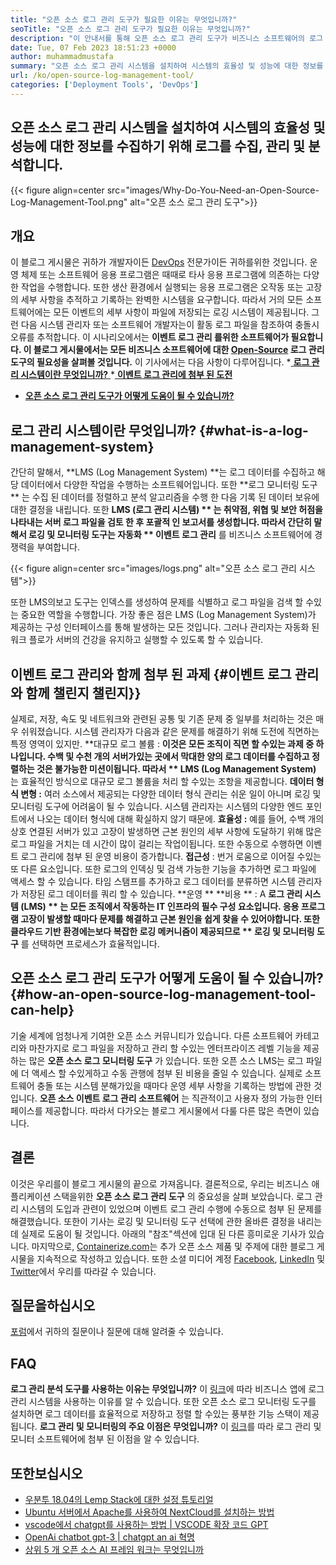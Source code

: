 ```yaml
---
title: "오픈 소스 로그 관리 도구가 필요한 이유는 무엇입니까?" 
seoTitle: "오픈 소스 로그 관리 도구가 필요한 이유는 무엇입니까?" 
description: "이 안내서를 통해 오픈 소스 로그 관리 도구가 비즈니스 소프트웨어의 로그 수집 및 관리에 도움이되는 방법을 알아보십시오." 
date: Tue, 07 Feb 2023 18:51:23 +0000
author: muhammadmustafa
summary: "오픈 소스 로그 관리 시스템을 설치하여 시스템의 효율성 및 성능에 대한 정보를 수집하기 위해 로그를 수집, 관리 및 분석하십시오." 
url: /ko/open-source-log-management-tool/
categories: ['Deployment Tools', 'DevOps']
---
```


## 오픈 소스 로그 관리 시스템을 설치하여 시스템의 효율성 및 성능에 대한 정보를 수집하기 위해 로그를 수집, 관리 및 분석합니다.

{{< figure align=center src="images/Why-Do-You-Need-an-Open-Source-Log-Management-Tool.png" alt="오픈 소스 로그 관리 도구">}}


## 개요
이 블로그 게시물은 귀하가 개발자이든 [DevOps][1] 전문가이든 귀하를위한 것입니다. 운영 체제 또는 소프트웨어 응용 프로그램은 때때로 타사 응용 프로그램에 의존하는 다양한 작업을 수행합니다. 또한 생산 환경에서 실행되는 응용 프로그램은 오작동 또는 고장의 세부 사항을 추적하고 기록하는 완벽한 시스템을 요구합니다. 따라서 거의 모든 소프트웨어에는 모든 이벤트의 세부 사항이 파일에 저장되는 로깅 시스템이 제공됩니다. 그런 다음 시스템 관리자 또는 소프트웨어 개발자는이 활동 로그 파일을 참조하여 충돌시 오류를 추적합니다. 이 시나리오에서는 **이벤트 로그 관리 **를위한 소프트웨어가 필요합니다. 이 블로그 게시물에서는 모든 비즈니스 소프트웨어에 대한 [Open-Source][2]**  로그 관리 도구의 필요성을 살펴볼 것입니다.**
이 기사에서는 다음 사항이 다루어집니다.
  *[ **로그 관리 시스템이란 무엇입니까?** ][3]
  *[ **이벤트 로그 관리에 첨부 된 도전** ][4]
  * **[오픈 소스 로그 관리 도구가 어떻게 도움이 될 수 있습니까?][5]**

## 로그 관리 시스템이란 무엇입니까?   {#what-is-a-log-management-system}
간단히 말해서, **LMS (Log Management System) **는 로그 데이터를 수집하고 해당 데이터에서 다양한 작업을 수행하는 소프트웨어입니다. 또한  **로그 모니터링 도구 ** 는 수집 된 데이터를 정렬하고 분석 알고리즘을 수행 한 다음 기록 된 데이터 보유에 대한 결정을 내립니다. 또한  **LMS (로그 관리 시스템) ** 는 취약점, 위협 및 보안 허점을 나타내는 서버 로그 파일을 검토 한 후 포괄적 인 보고서를 생성합니다. 따라서 간단히 말해서 로깅 및 모니터링 도구는 자동화 ** 이벤트 로그 관리** 를 비즈니스 소프트웨어에 경쟁력을 부여합니다.

{{< figure align=center src="images/logs.png" alt="오픈 소스 로그 관리 시스템">}}

또한 LMS의보고 도구는 인덱스를 생성하여 문제를 식별하고 로그 파일을 검색 할 수있는 중요한 역할을 수행합니다. 가장 좋은 점은 LMS (Log Management System)가 제공하는 구성 인터페이스를 통해 발생하는 모든 것입니다. 그러나 관리자는 자동화 된 워크 플로가 서버의 건강을 유지하고 실행할 수 있도록 할 수 있습니다.

## 이벤트 로그 관리와 함께 첨부 된 과제   {#이벤트 로그 관리와 함께 챌린지 챌린지}}
실제로, 저장, 속도 및 네트워크와 관련된 공통 및 기존 문제 중 일부를 처리하는 것은 매우 쉬워졌습니다. 시스템 관리자가 다음과 같은 문제를 해결하기 위해 도전에 직면하는 특정 영역이 있지만.
**대규모 로그 볼륨 : **이것은 모든 조직이 직면 할 수있는 과제 중 하나입니다. 수백 및 수천 개의 서버가있는 곳에서 막대한 양의 로그 데이터를 수집하고 정렬하는 것은 불가능한 미션이됩니다. 따라서 ** LMS (Log Management System)** 는 효율적인 방식으로 대규모 로그 볼륨을 처리 할 수있는 조항을 제공합니다.
**데이터 형식 변형 :** 여러 소스에서 제공되는 다양한 데이터 형식 관리는 쉬운 일이 아니며 로깅 및 모니터링 도구에 어려움이 될 수 있습니다. 시스템 관리자는 시스템의 다양한 엔드 포인트에서 나오는 데이터 형식에 대해 확실하지 않기 때문에.
**효율성 :** 예를 들어, 수백 개의 상호 연결된 서버가 있고 고장이 발생하면 근본 원인의 세부 사항에 도달하기 위해 많은 로그 파일을 거치는 데 시간이 많이 걸리는 작업이됩니다. 또한 수동으로 수행하면 이벤트 로그 관리에 첨부 된 운영 비용이 증가합니다.
**접근성** : 번거 로움으로 이어질 수있는 또 다른 요소입니다. 또한 로그의 인덱싱 및 검색 가능한 기능을 추가하면 로그 파일에 액세스 할 수 있습니다. 타임 스탬프를 추가하고 로그 데이터를 분류하면 시스템 관리자가 저장된 로그 데이터를 쿼리 할 수 ​​있습니다.
**운영 ** **비용 **  : A  **로그 관리 시스템 (LMS) ** 는 모든 조직에서 작동하는 IT 인프라의 필수 구성 요소입니다. 응용 프로그램 고장이 발생할 때마다 문제를 해결하고 근본 원인을 쉽게 찾을 수 있어야합니다. 또한 클라우드 기반 환경에는보다 복잡한 로깅 메커니즘이 제공되므로 ** 로깅 및 모니터링 도구** 를 선택하면 프로세스가 효율적입니다.

## 오픈 소스 로그 관리 도구가 어떻게 도움이 될 수 있습니까?   {#how-an-open-source-log-management-tool-can-help}
기술 세계에 엄청나게 기여한 오픈 소스 커뮤니티가 있습니다. 다른 소프트웨어 카테고리와 마찬가지로 로그 파일을 저장하고 관리 할 수있는 엔터프라이즈 레벨 기능을 제공하는 많은  **오픈 소스 로그 모니터링 도구** 가 있습니다. 또한 오픈 소스 LMS는 로그 파일에 더 액세스 할 수있게하고 수동 관행에 첨부 된 비용을 줄일 수 있습니다.
실제로 소프트웨어 충돌 또는 시스템 분해가있을 때마다 운영 세부 사항을 기록하는 방법에 관한 것입니다.  **오픈 소스 이벤트 로그 관리 소프트웨어** 는 직관적이고 사용자 정의 가능한 인터페이스를 제공합니다. 따라서 다가오는 블로그 게시물에서 다룰 다른 많은 측면이 있습니다.

## 결론
이것은 우리를이 블로그 게시물의 끝으로 가져옵니다. 결론적으로, 우리는 비즈니스 애플리케이션 스택을위한  **오픈 소스 로그 관리 도구** 의 중요성을 살펴 보았습니다. 로그 관리 시스템의 도입과 관련이 있었으며 이벤트 로그 관리 수행에 수동으로 첨부 된 문제를 해결했습니다. 또한이 기사는 로깅 및 모니터링 도구 선택에 관한 올바른 결정을 내리는 데 실제로 도움이 될 것입니다. 아래의 "참조"섹션에 입대 된 다른 흥미로운 기사가 ​​있습니다.
마지막으로, [Containerize.com][6]는 추가 오픈 소스 제품 및 주제에 대한 블로그 게시물을 지속적으로 작성하고 있습니다. 또한 소셜 미디어 계정 [Facebook][7], [LinkedIn][8] 및 [Twitter][9]에서 우리를 따라갈 수 있습니다.

## 질문을하십시오
[포럼][10]에서 귀하의 질문이나 질문에 대해 알려줄 수 있습니다.

## FAQ
**로그 관리 분석 도구를 사용하는 이유는 무엇입니까?**
이 [링크][3]에 따라 비즈니스 앱에 로그 관리 시스템을 사용하는 이유를 알 수 있습니다. 또한 오픈 소스 로그 모니터링 도구를 설치하면 로그 데이터를 효율적으로 저장하고 정렬 할 수있는 풍부한 기능 스택이 제공됩니다.
**로그 관리 및 모니터링의 주요 이점은 무엇입니까?**
이 [링크][5]를 따라 로그 관리 및 모니터 소프트웨어에 첨부 된 이점을 알 수 있습니다.

## 또한보십시오
  * [우분투 18.04의 Lemp Stack에 대한 설정 튜토리얼][11]
  * [Ubuntu 서버에서 Apache를 사용하여 NextCloud를 설치하는 방법][12]
  * [vscode에서 chatgpt를 사용하는 방법 | VSCODE 확장 코드 GPT][13]
  * [OpenAi chatbot gpt-3 | chatgpt an ai 혁명][14]
  * [상위 5 개 오픈 소스 AI 프레임 워크는 무엇입니까][15]

  
[1]: https://products.containerize.com/devops/
[2]: https://products.containerize.com/
[3]: #What-is-a-Log-Management-System
[4]: #Challenges-attached-with-Event-Log-Management
[5]: #How-an-open-source-Log-Management-Tool-can-help
[6]: https://www.containerize.com/
[7]: https://web.facebook.com/containerize
[8]: https://www.linkedin.com/company/containerize/
[9]: https://twitter.com/containerize_co
[10]: https://forum.containerize.com/
[11]: https://blog.containerize.com/web-server-solution-stack/setup-tutorial-for-lemp-stack-on-ubuntu-18-04/
[12]: https://blog.containerize.com/backup-and-sync-software/how-to-install-nextcloud-with-apache-on-ubuntu-server/
[13]: https://blog.containerize.com/artificial-intelligence/how-to-use-chatgpt-in-vscode-the-vscode-extension-codegpt/
[14]: https://blog.containerize.com/artificial-intelligence/what-is-openai-chatbot-gpt-3-chatgpt-an-ai-revolution/
[15]: https://blog.containerize.com/artificial-intelligence/top-5-open-source-ai-frameworks/

